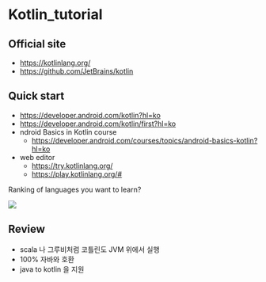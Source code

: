 
# Kotlin_tutorial

## Official site
- https://kotlinlang.org/
- https://github.com/JetBrains/kotlin


## Quick start
- https://developer.android.com/kotlin?hl=ko
- https://developer.android.com/kotlin/first?hl=ko
- ndroid Basics in Kotlin course
  - https://developer.android.com/courses/topics/android-basics-kotlin?hl=ko
- web editor
  - https://try.kotlinlang.org/
  - https://play.kotlinlang.org/#
  


Ranking of languages you want to learn?

<img src='https://f1.codingworldnews.com/2019/03/kuyd1ff9ji.png'>


## Review
- scala 나 그루비처럼 코틀린도 JVM 위에서 실행
- 100% 자바와 호환
- java to kotlin 을 지원
